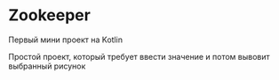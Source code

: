 # Zookeeper
Первый мини проект на Kotlin

Простой проект, который требует ввести значение и потом вывовит выбранный рисунок

